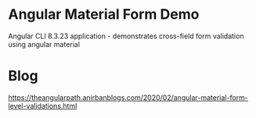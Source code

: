 # Angular Material Form Demo
Angular CLI 8.3.23 application - demonstrates cross-field form validation using angular material

# Blog
https://theangularpath.anirbanblogs.com/2020/02/angular-material-form-level-validations.html
